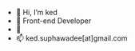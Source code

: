 - 👋 Hi, I’m ked
- 👀 Front-end Developer
- 🌱 
- 📫 ked.suphawadee[at]gmail.com

<!---
i-ked-ii/i-ked-ii is a ✨ special ✨ repository because its `README.md` (this file) appears on your GitHub profile.
You can click the Preview link to take a look at your changes.
--->
